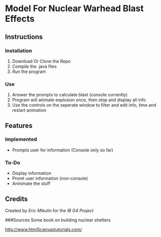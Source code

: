 # Model For Nuclear Warhead Blast Effects

## Instructions
### Installation

1. Download Or Clone the Repo
2. Compile the .java files
3. Run the program

### Use
1. Answer the prompts to calculate blast (console currently)
2. Program will animate explosion once, then stop and display all info
3. Use the controls on the seperate window to filter and edit info, time and restart animation

## Features
### Implemented
- Prompts user for information (Console only so far)

### To-Do
- Display information
- Promt user information (non-console)
- Aninimate the stuff

## Credits
Created by *Eric Mikulin* for the *IB G4 Project*

###Sources
Some book on building nuclear shelters

http://www.html5canvastutorials.com/
